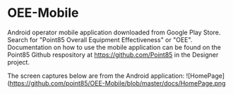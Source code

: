 # OEE-Mobile
Android operator mobile application downloaded from Google Play Store.  Search for "Point85 Overall Equipment Effectiveness" or "OEE".  Documentation on how to use the mobile application can be found on the Point85 Github respository at https://github.com/Point85 in the Designer project.

The screen captures below are from the Android application:
![HomePage](https://github.com/point85/OEE-Mobile/blob/master/docs/HomePage.png